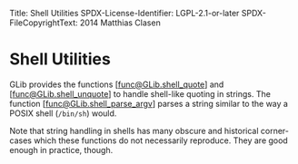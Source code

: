 Title: Shell Utilities
SPDX-License-Identifier: LGPL-2.1-or-later
SPDX-FileCopyrightText: 2014 Matthias Clasen

# Shell Utilities

GLib provides the functions [func@GLib.shell_quote] and
[func@GLib.shell_unquote] to handle shell-like quoting in strings. The function
[func@GLib.shell_parse_argv] parses a string similar to the way a POSIX shell
(`/bin/sh`) would.

Note that string handling in shells has many obscure and historical
corner-cases which these functions do not necessarily reproduce. They
are good enough in practice, though.

